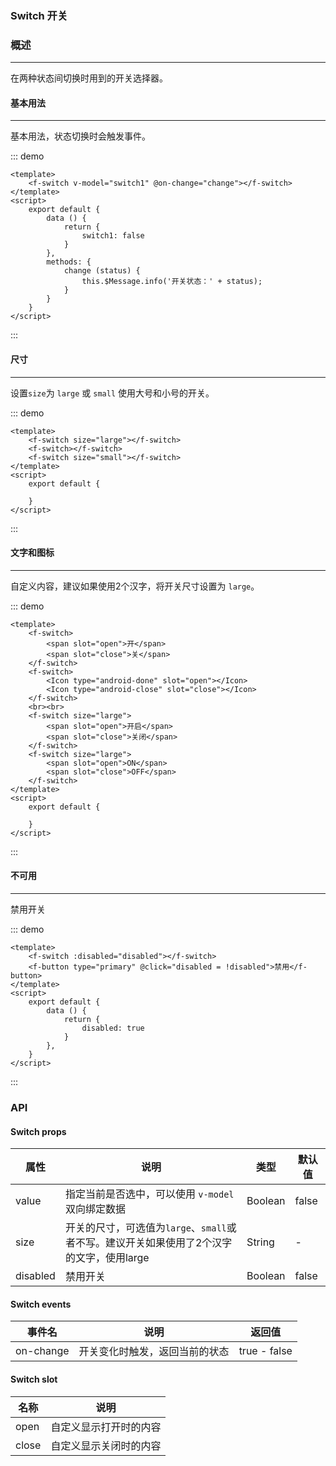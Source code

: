 ### Switch 开关

### 概述 
----
在两种状态间切换时用到的开关选择器。


#### 基本用法
----
基本用法，状态切换时会触发事件。

::: demo
```vue
<template>
    <f-switch v-model="switch1" @on-change="change"></f-switch>
</template>
<script>
    export default {
        data () {
            return {
                switch1: false
            }  
        },
        methods: {
            change (status) {
                this.$Message.info('开关状态：' + status);
            }
        }
    }
</script>
```
:::


#### 尺寸
----
设置`size`为 `large` 或 `small` 使用大号和小号的开关。

::: demo
```vue
<template>
    <f-switch size="large"></f-switch>
    <f-switch></f-switch>
    <f-switch size="small"></f-switch>
</template>
<script>
    export default {
        
    }
</script>
```
:::

#### 文字和图标
----
自定义内容，建议如果使用2个汉字，将开关尺寸设置为 `large`。

::: demo
```vue
<template>
    <f-switch>
        <span slot="open">开</span>
        <span slot="close">关</span>
    </f-switch>
    <f-switch>
        <Icon type="android-done" slot="open"></Icon>
        <Icon type="android-close" slot="close"></Icon>
    </f-switch>
    <br><br>
    <f-switch size="large">
        <span slot="open">开启</span>
        <span slot="close">关闭</span>
    </f-switch>
    <f-switch size="large">
        <span slot="open">ON</span>
        <span slot="close">OFF</span>
    </f-switch>
</template>
<script>
    export default {
        
    }
</script>
```
:::

#### 不可用
----
禁用开关

::: demo
```vue
<template>
    <f-switch :disabled="disabled"></f-switch>
    <f-button type="primary" @click="disabled = !disabled">禁用</f-button>
</template>
<script>
    export default {
        data () {
            return {
                disabled: true
            }
        },
    }
</script>
```
:::


### API

#### Switch props

|属性	|说明	|类型 |	默认值|
|---- |---- | ----| ----- |
|value	  |指定当前是否选中，可以使用 `v-model` 双向绑定数据	 |Boolean |	false |
|size	    |开关的尺寸，可选值为`large`、`small`或者不写。建议开关如果使用了2个汉字的文字，使用large |	String |	-  |
|disabled	|禁用开关	|  Boolean	| false |

#### Switch events 

|事件名 |	说明	|返回值|
|-----  | ----  | ---- |
| on-change	|开关变化时触发，返回当前的状态	| true - false|

#### Switch slot

|名称	|说明|
|---- |--- |
|open	|自定义显示打开时的内容|
|close|	自定义显示关闭时的内容|



